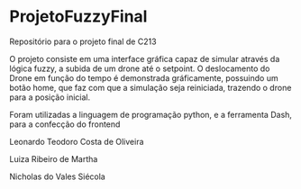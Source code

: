 # ProjetoFuzzyFinal
Repositório para o projeto final de C213

O projeto consiste em uma interface gráfica capaz de simular através da lógica fuzzy, a subida de um drone até o setpoint. O deslocamento do Drone em função do tempo é demonstrada gráficamente, possuindo um botão home, que faz com que a simulação seja reiniciada, trazendo o drone para a posição inicial.

Foram utilizadas a linguagem de programação python, e a ferramenta Dash, para a confecção do frontend

Leonardo Teodoro Costa de Oliveira

Luiza Ribeiro de Martha

Nicholas do Vales Siécola
